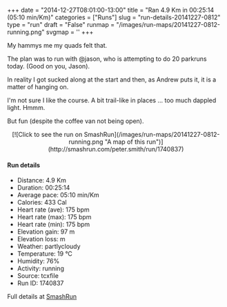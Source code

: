 +++
date = "2014-12-27T08:01:00-13:00"
title = "Ran 4.9 Km in 00:25:14 (05:10 min/Km)"
categories = ["Runs"]
slug = "run-details-20141227-0812"
type = "run"
draft = "False"
runmap = "/images/run-maps/20141227-0812-running.png"
svgmap = '<polyline points="69 16, 64 15, 58 20, 54 2, 62 3, 64 10, 70 14, 72 15, 69 23, 73 29, 59 34, 57 42, 53 55, 54 62, 40 87, 28 99, 27 100, 27 100, 40 87, 52 68, 57 67, 54 63, 53 55, 57 36, 72 28, 68 22, 71 16, 63 10, 62 3, 53 0, 58 10, 59 20, 63 15, 66 15">'
+++

My hammys me my quads felt that. 

The plan was to run with @jason, who is attempting to do 20 parkruns today. (Good on you, Jason). 

In reality I got sucked along at the start and then, as Andrew puts it, it is a matter of hanging on. 

I'm not sure I like the course. A bit trail-like in places ...  too much dappled light. Hmmm. 

But fun (despite the coffee van not being open). 



<!--more-->

<center>
[![Click to see the run on SmashRun](/images/run-maps/20141227-0812-running.png "A map of this run")](http://smashrun.com/peter.smith/run/1740837)
</center>

#### Run details

* Distance: 4.9 Km
* Duration: 00:25:14
* Average pace: 05:10 min/Km
* Calories: 433 Cal
* Heart rate (ave): 175 bpm
* Heart rate (max): 175 bpm
* Heart rate (min): 175 bpm
* Elevation gain: 97 m
* Elevation loss:  m
* Weather: partlycloudy
* Temperature: 19 &deg;C
* Humidity: 76%
* Activity: running
* Source: tcxfile
* Run ID: 1740837

Full details at [SmashRun](http://smashrun.com/peter.smith/run/1740837)